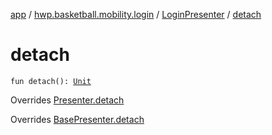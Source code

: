 [app](../../index.md) / [hwp.basketball.mobility.login](../index.md) / [LoginPresenter](index.md) / [detach](.)

# detach

`fun detach(): `[`Unit`](https://kotlinlang.org/api/latest/jvm/stdlib/kotlin/-unit/index.html)

Overrides [Presenter.detach](../-login-contract/-presenter/detach.md)

Overrides [BasePresenter.detach](../../hwp.basketball.mobility/-base-presenter/detach.md)

